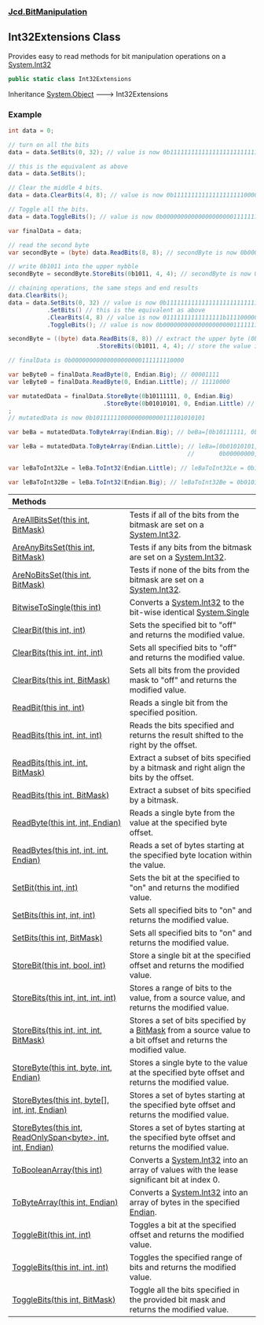 ### [Jcd.BitManipulation](Jcd.BitManipulation.md 'Jcd.BitManipulation')

## Int32Extensions Class

Provides easy to read methods for bit manipulation operations on a [System.Int32](https://docs.microsoft.com/en-us/dotnet/api/System.Int32 'System.Int32')

```csharp
public static class Int32Extensions
```

Inheritance [System.Object](https://docs.microsoft.com/en-us/dotnet/api/System.Object 'System.Object') &#129106; Int32Extensions

### Example

```csharp
int data = 0;

// turn on all the bits
data = data.SetBits(0, 32); // value is now 0b11111111111111111111111111111111

// this is the equivalent as above
data = data.SetBits();

// Clear the middle 4 bits.
data = data.ClearBits(4, 8); // value is now 0b11111111111111111111000000001111

// Toggle all the bits.
data = data.ToggleBits(); // value is now 0b00000000000000000000111111110000

var finalData = data;

// read the second byte
var secondByte = (byte) data.ReadBits(8, 8); // secondByte is now 0b00001111

// write 0b1011 into the upper nybble
secondByte = secondByte.StoreBits(0b1011, 4, 4); // secondByte is now 0b10111111

// chaining operations, the same steps and end results
data.ClearBits();
data = data.SetBits(0, 32) // value is now 0b11111111111111111111111111111111
           .SetBits() // this is the equivalent as above
           .ClearBits(4, 8) // value is now 01111111111111111b1111000000001111
           .ToggleBits(); // value is now 0b00000000000000000000111111110000

secondByte = ((byte) data.ReadBits(8, 8)) // extract the upper byte (0b00001111)
                         .StoreBits(0b1011, 4, 4); // store the value in the upper 4 bits, now upperByte is now 0b10111111

// finalData is 0b00000000000000000000111111110000

var beByte0 = finalData.ReadByte(0, Endian.Big); // 00001111
var leByte0 = finalData.ReadByte(0, Endian.Little); // 11110000

var mutatedData = finalData.StoreByte(0b10111111, 0, Endian.Big)
                           .StoreByte(0b01010101, 0, Endian.Little) // lower byte is now 0b01010101
;
// mutatedData is now 0b10111111000000000000111101010101

var beBa = mutatedData.ToByteArray(Endian.Big); // beBa=[0b10111111, 0b00000000, 0b00001111, 0b01010101]

var leBa = mutatedData.ToByteArray(Endian.Little); // leBa=[0b01010101, 0b00001111,
                                                   //       0b00000000, 0b10111111]

var leBaToInt32Le = leBa.ToInt32(Endian.Little); // leBaToInt32Le = 0b10111111000000000000111101010101

var leBaToInt32Be = leBa.ToInt32(Endian.Big); // leBaToInt32Be = 0b01010101000011110000000010111111
```

| Methods | |
| :--- | :--- |
| [AreAllBitsSet(this int, BitMask)](Jcd.BitManipulation.Int32Extensions.AreAllBitsSet(thisint,Jcd.BitManipulation.BitMask).md 'Jcd.BitManipulation.Int32Extensions.AreAllBitsSet(this int, Jcd.BitManipulation.BitMask)') | Tests if all of the bits from the bitmask are set on a [System.Int32](https://docs.microsoft.com/en-us/dotnet/api/System.Int32 'System.Int32'). |
| [AreAnyBitsSet(this int, BitMask)](Jcd.BitManipulation.Int32Extensions.AreAnyBitsSet(thisint,Jcd.BitManipulation.BitMask).md 'Jcd.BitManipulation.Int32Extensions.AreAnyBitsSet(this int, Jcd.BitManipulation.BitMask)') | Tests if any bits from the bitmask are set on a [System.Int32](https://docs.microsoft.com/en-us/dotnet/api/System.Int32 'System.Int32'). |
| [AreNoBitsSet(this int, BitMask)](Jcd.BitManipulation.Int32Extensions.AreNoBitsSet(thisint,Jcd.BitManipulation.BitMask).md 'Jcd.BitManipulation.Int32Extensions.AreNoBitsSet(this int, Jcd.BitManipulation.BitMask)') | Tests if none of the bits from the bitmask are set on a [System.Int32](https://docs.microsoft.com/en-us/dotnet/api/System.Int32 'System.Int32'). |
| [BitwiseToSingle(this int)](Jcd.BitManipulation.Int32Extensions.BitwiseToSingle(thisint).md 'Jcd.BitManipulation.Int32Extensions.BitwiseToSingle(this int)') | Converts a [System.Int32](https://docs.microsoft.com/en-us/dotnet/api/System.Int32 'System.Int32') to the bit-wise identical [System.Single](https://docs.microsoft.com/en-us/dotnet/api/System.Single 'System.Single') |
| [ClearBit(this int, int)](Jcd.BitManipulation.Int32Extensions.ClearBit(thisint,int).md 'Jcd.BitManipulation.Int32Extensions.ClearBit(this int, int)') | Sets the specified bit to "off" and returns the modified value. |
| [ClearBits(this int, int, int)](Jcd.BitManipulation.Int32Extensions.ClearBits(thisint,int,int).md 'Jcd.BitManipulation.Int32Extensions.ClearBits(this int, int, int)') | Sets all specified bits to "off" and returns the modified value. |
| [ClearBits(this int, BitMask)](Jcd.BitManipulation.Int32Extensions.ClearBits(thisint,Jcd.BitManipulation.BitMask).md 'Jcd.BitManipulation.Int32Extensions.ClearBits(this int, Jcd.BitManipulation.BitMask)') | Sets all bits from the provided mask to "off" and returns the modified value. |
| [ReadBit(this int, int)](Jcd.BitManipulation.Int32Extensions.ReadBit(thisint,int).md 'Jcd.BitManipulation.Int32Extensions.ReadBit(this int, int)') | Reads a single bit from the specified position. |
| [ReadBits(this int, int, int)](Jcd.BitManipulation.Int32Extensions.ReadBits(thisint,int,int).md 'Jcd.BitManipulation.Int32Extensions.ReadBits(this int, int, int)') | Reads the bits specified and returns the result shifted to the right by the offset. |
| [ReadBits(this int, int, BitMask)](Jcd.BitManipulation.Int32Extensions.ReadBits(thisint,int,Jcd.BitManipulation.BitMask).md 'Jcd.BitManipulation.Int32Extensions.ReadBits(this int, int, Jcd.BitManipulation.BitMask)') | Extract a subset of bits specified by a bitmask and right align the bits by the offset. |
| [ReadBits(this int, BitMask)](Jcd.BitManipulation.Int32Extensions.ReadBits(thisint,Jcd.BitManipulation.BitMask).md 'Jcd.BitManipulation.Int32Extensions.ReadBits(this int, Jcd.BitManipulation.BitMask)') | Extract a subset of bits specified by a bitmask. |
| [ReadByte(this int, int, Endian)](Jcd.BitManipulation.Int32Extensions.ReadByte(thisint,int,Jcd.BitManipulation.Endian).md 'Jcd.BitManipulation.Int32Extensions.ReadByte(this int, int, Jcd.BitManipulation.Endian)') | Reads a single byte from the value at the specified byte offset. |
| [ReadBytes(this int, int, int, Endian)](Jcd.BitManipulation.Int32Extensions.ReadBytes(thisint,int,int,Jcd.BitManipulation.Endian).md 'Jcd.BitManipulation.Int32Extensions.ReadBytes(this int, int, int, Jcd.BitManipulation.Endian)') | Reads a set of bytes starting at the specified byte location within the value. |
| [SetBit(this int, int)](Jcd.BitManipulation.Int32Extensions.SetBit(thisint,int).md 'Jcd.BitManipulation.Int32Extensions.SetBit(this int, int)') | Sets the bit at the specified to "on" and returns the modified value. |
| [SetBits(this int, int, int)](Jcd.BitManipulation.Int32Extensions.SetBits(thisint,int,int).md 'Jcd.BitManipulation.Int32Extensions.SetBits(this int, int, int)') | Sets all specified bits to "on" and returns the modified value. |
| [SetBits(this int, BitMask)](Jcd.BitManipulation.Int32Extensions.SetBits(thisint,Jcd.BitManipulation.BitMask).md 'Jcd.BitManipulation.Int32Extensions.SetBits(this int, Jcd.BitManipulation.BitMask)') | Sets all specified bits to "on" and returns the modified value. |
| [StoreBit(this int, bool, int)](Jcd.BitManipulation.Int32Extensions.StoreBit(thisint,bool,int).md 'Jcd.BitManipulation.Int32Extensions.StoreBit(this int, bool, int)') | Store a single bit at the specified offset and returns the modified value. |
| [StoreBits(this int, int, int, int)](Jcd.BitManipulation.Int32Extensions.StoreBits(thisint,int,int,int).md 'Jcd.BitManipulation.Int32Extensions.StoreBits(this int, int, int, int)') | Stores a range of bits to the value, from a source value, and returns the modified value. |
| [StoreBits(this int, int, int, BitMask)](Jcd.BitManipulation.Int32Extensions.StoreBits(thisint,int,int,Jcd.BitManipulation.BitMask).md 'Jcd.BitManipulation.Int32Extensions.StoreBits(this int, int, int, Jcd.BitManipulation.BitMask)') | Stores a set of bits specified by a [BitMask](Jcd.BitManipulation.BitMask.md 'Jcd.BitManipulation.BitMask') from a source value to a bit offset and returns the modified value. |
| [StoreByte(this int, byte, int, Endian)](Jcd.BitManipulation.Int32Extensions.StoreByte(thisint,byte,int,Jcd.BitManipulation.Endian).md 'Jcd.BitManipulation.Int32Extensions.StoreByte(this int, byte, int, Jcd.BitManipulation.Endian)') | Stores a single byte to the value at the specified byte offset and returns the modified value. |
| [StoreBytes(this int, byte[], int, int, Endian)](Jcd.BitManipulation.Int32Extensions.StoreBytes(thisint,byte[],int,int,Jcd.BitManipulation.Endian).md 'Jcd.BitManipulation.Int32Extensions.StoreBytes(this int, byte[], int, int, Jcd.BitManipulation.Endian)') | Stores a set of bytes starting at the specified byte offset and returns the modified value. |
| [StoreBytes(this int, ReadOnlySpan&lt;byte&gt;, int, int, Endian)](Jcd.BitManipulation.Int32Extensions.StoreBytes(thisint,System.ReadOnlySpan_byte_,int,int,Jcd.BitManipulation.Endian).md 'Jcd.BitManipulation.Int32Extensions.StoreBytes(this int, System.ReadOnlySpan<byte>, int, int, Jcd.BitManipulation.Endian)') | Stores a set of bytes starting at the specified byte offset and returns the modified value. |
| [ToBooleanArray(this int)](Jcd.BitManipulation.Int32Extensions.ToBooleanArray(thisint).md 'Jcd.BitManipulation.Int32Extensions.ToBooleanArray(this int)') | Converts a [System.Int32](https://docs.microsoft.com/en-us/dotnet/api/System.Int32 'System.Int32') into an array of  values with the lease significant bit at index 0. |
| [ToByteArray(this int, Endian)](Jcd.BitManipulation.Int32Extensions.ToByteArray(thisint,Jcd.BitManipulation.Endian).md 'Jcd.BitManipulation.Int32Extensions.ToByteArray(this int, Jcd.BitManipulation.Endian)') | Converts a [System.Int32](https://docs.microsoft.com/en-us/dotnet/api/System.Int32 'System.Int32') into an array of bytes in the specified [Endian](Jcd.BitManipulation.Endian.md 'Jcd.BitManipulation.Endian'). |
| [ToggleBit(this int, int)](Jcd.BitManipulation.Int32Extensions.ToggleBit(thisint,int).md 'Jcd.BitManipulation.Int32Extensions.ToggleBit(this int, int)') | Toggles a bit at the specified offset and returns the modified value. |
| [ToggleBits(this int, int, int)](Jcd.BitManipulation.Int32Extensions.ToggleBits(thisint,int,int).md 'Jcd.BitManipulation.Int32Extensions.ToggleBits(this int, int, int)') | Toggles the specified range of bits and returns the modified value. |
| [ToggleBits(this int, BitMask)](Jcd.BitManipulation.Int32Extensions.ToggleBits(thisint,Jcd.BitManipulation.BitMask).md 'Jcd.BitManipulation.Int32Extensions.ToggleBits(this int, Jcd.BitManipulation.BitMask)') | Toggle all the bits specified in the provided bit mask and returns the modified value. |
